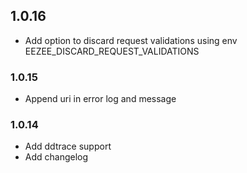 ## 1.0.16
* Add option to discard request validations using env EEZEE_DISCARD_REQUEST_VALIDATIONS

### 1.0.15

* Append uri in error log and message

### 1.0.14

* Add ddtrace support
* Add changelog